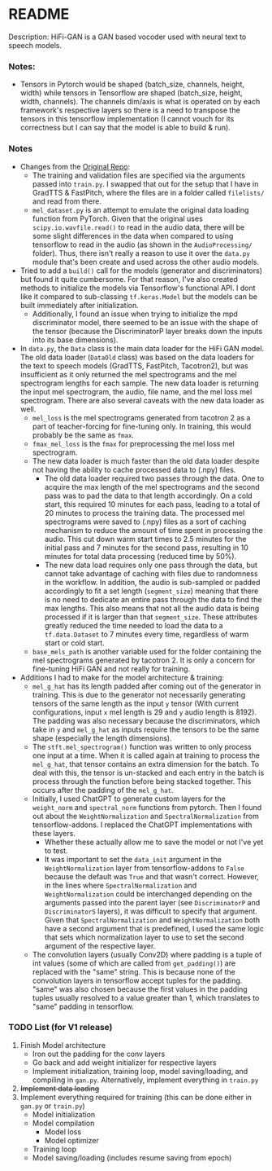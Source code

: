 # README

Description: HiFi-GAN is a GAN based vocoder used with neural text to speech models.

### Notes:

 * Tensors in Pytorch would be shaped (batch_size, channels, height, width) while tensors in Tensorflow are shaped (batch_size, height, width, channels). The channels dim/axis is what is operated on by each framework's respective layers so there is a need to transpose the tensors in this tensorflow implementation (I cannot vouch for its correctness but I can say that the model is able to build & run).


### Notes

 * Changes from the [Original Repo](https://github.com/jik876/hifi-gan):
     * The training and validation files are specified via the arguments passed into `train.py`. I swapped that out for the setup that I have in GradTTS & FastPitch, where the files are in a folder called `filelists/` and read from there.
     * `mel_dataset.py` is an attempt to emulate the original data loading function from PyTorch. Given that the original uses `scipy.io.wavfile.read()` to read in the audio data, there will be some slight differences in the data when compared to using tensorflow to read in the audio (as shown in the `AudioProcessing/` folder). Thus, there isn't really a reason to use it over the `data.py` module that's been create and used across the other audio models.
 * Tried to add a `build()` call for the models (generator and discriminators) but found it quite cumbersome. For that reason, I've also created methods to initialize the models via Tensorflow's functional API. I dont like it compared to sub-classing `tf.keras.Model` but the models can be built immediately after initialization.
     * Additionally, I found an issue when trying to initialize the mpd discriminator model, there seemed to be an issue with the shape of the tensor (because the DiscriminatorP layer breaks down the inputs into its base dimensions).
 * In `data.py`, the `Data` class is the main data loader for the HiFi GAN model. The old data loader (`DataOld` class) was based on the data loaders for the text to speech models (GradTTS, FastPitch, Tacotron2), but was insufficient as it only returned the mel spectrograms and the mel spectrogram lengths for each sample. The new data loader is returning the input mel spectrogram, the audio, file name, and the mel loss mel spectrogram. There are also several caveats with the new data loader as well.
     * `mel_loss` is the mel spectrograms generated from tacotron 2 as a part of teacher-forcing for fine-tuning only. In training, this would probably be the same as `fmax`.
     * `fmax_mel_loss` is the `fmax` for preprocessing the mel loss mel spectrogram.
     * The new data loader is much faster than the old data loader despite not having the ability to cache processed data to (.npy) files.
         * The old data loader required two passes through the data. One to acquire the max length of the mel spectrograms and the second pass was to pad the data to that length accordingly. On a cold start, this required 10 minutes for each pass, leading to a total of 20 minutes to process the training data. The processed mel spectrograms were saved to (.npy) files as a sort of caching mechanism to reduce the amount of time spent in processing the audio. This cut down warm start times to 2.5 minutes for the initial pass and 7 minutes for the second pass, resulting in 10 minutes for total data processing (reduced time by 50%).
         * The new data load requires only one pass through the data, but cannot take advantage of caching with files due to randomness in the workflow. In addition, the audio is sub-sampled or padded accordingly to fit a set length (`segment_size`) meaning that there is no need to dedicate an entire pass through the data to find the max lengths. This also means that not all the audio data is being processed if it is larger than that `segment_size`. These attributes greatly reduced the time needed to load the data to a `tf.data.Dataset` to 7 minutes every time, regardless of warm start or cold start.
     * `base_mels_path` is another variable used for the folder containing the mel spectrograms generated by tacotron 2. It is only a concern for fine-tuning HiFi GAN and not really for training. 
 * Additions I had to make for the model architecture & training:
     * `mel_g_hat` has its length padded after coming out of the generator in training. This is due to the generator not necessarily generating tensors of the same length as the input `y` tensor (With current configurations, input `x` mel length is 29 and `y` audio length is 8192). The padding was also necessary because the discriminators, which take in `y` and `mel_g_hat` as inputs require the tensors to be the same shape (especially the length dimensions).
     * The `stft.mel_spectrogram()` function was written to only process one input at a time. When it is called again at training to process the `mel_g_hat`, that tensor contains an extra dimension for the batch. To deal with this, the tensor is un-stacked and each entry in the batch is process through the function before being stacked together. This occurs after the padding of the `mel_g_hat`.
     * Initially, I used ChatGPT to generate custom layers for the `weight_norm` and `spectral_norm` functions from pytorch. Then I found out about the `WeightNormalization` and `SpectralNormalization` from tensorflow-addons. I replaced the ChatGPT implementations with these layers.
         * Whether these actually allow me to save the model or not I've yet to test.
         * It was important to set the `data_init` argument in the `WeightNormalization` layer from tensorflow-addons to `False` because the default was `True` and that wasn't correct. However, in the lines where `SpectralNormalization` and `WeightNormalization` could be interchanged depending on the arguments passed into the parent layer (see `DiscriminatorP` and `DiscriminatorS` layers), it was difficult to specify that argument. Given that `SpectralNormalization` and `WeightNormalization` both have a second argument that is predefined, I used the same logic that sets which normalization layer to use to set the second argument of the respective layer.
     * The convolution layers (usually Conv2D) where padding is a tuple of int values (some of which are called from `get_padding()`) are replaced with the "same" string. This is because none of the convolution layers in tensorflow accept tuples for the padding. "same" was also chosen because the first values in the padding tuples usually resolved to a value greater than 1, which translates to "same" padding in tensorflow.


### TODO List (for V1 release)

 1. Finish Model architecture
     * Iron out the padding for the conv layers
     * Go back and add weight initializer for respective layers
     * Implement initialization, training loop, model saving/loading, and compiling in `gan.py`. Alternatively, implement everything in `train.py`
 2. ~~Implement data loading~~
 3. Implement everything required for training (this can be done either in `gan.py` or `train.py`)
     * Model initialization
     * Model compilation
         * Model loss
         * Model optimizer
     * Training loop
     * Model saving/loading (includes resume saving from epoch)